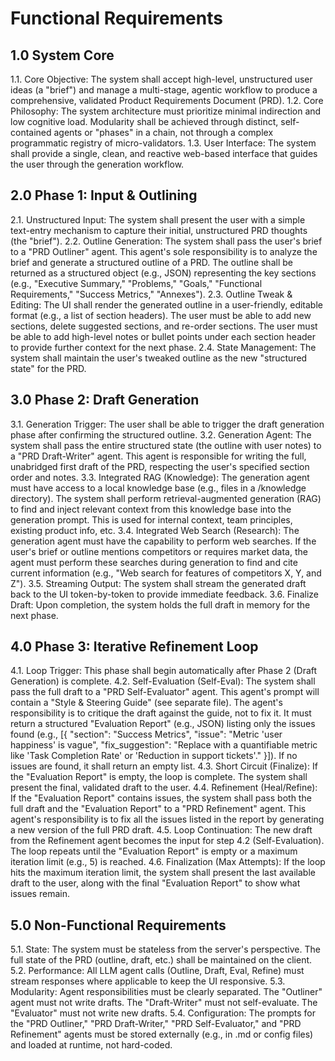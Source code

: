 # Functional Requirements

## 1.0 System Core

1.1. Core Objective: The system shall accept high-level, unstructured user ideas (a "brief") and manage a multi-stage, agentic workflow to produce a comprehensive, validated Product Requirements Document (PRD).
1.2. Core Philosophy: The system architecture must prioritize minimal indirection and low cognitive load. Modularity shall be achieved through distinct, self-contained agents or "phases" in a chain, not through a complex programmatic registry of micro-validators.
1.3. User Interface: The system shall provide a single, clean, and reactive web-based interface that guides the user through the generation workflow.

## 2.0 Phase 1: Input & Outlining

2.1. Unstructured Input: The system shall present the user with a simple text-entry mechanism to capture their initial, unstructured PRD thoughts (the "brief").
2.2. Outline Generation:
The system shall pass the user's brief to a "PRD Outliner" agent.
This agent's sole responsibility is to analyze the brief and generate a structured outline of a PRD.
The outline shall be returned as a structured object (e.g., JSON) representing the key sections (e.g., "Executive Summary," "Problems," "Goals," "Functional Requirements," "Success Metrics," "Annexes").
2.3. Outline Tweak & Editing:
The UI shall render the generated outline in a user-friendly, editable format (e.g., a list of section headers).
The user must be able to add new sections, delete suggested sections, and re-order sections.
The user must be able to add high-level notes or bullet points under each section header to provide further context for the next phase.
2.4. State Management: The system shall maintain the user's tweaked outline as the new "structured state" for the PRD.

## 3.0 Phase 2: Draft Generation

3.1. Generation Trigger: The user shall be able to trigger the draft generation phase after confirming the structured outline.
3.2. Generation Agent:
The system shall pass the entire structured state (the outline with user notes) to a "PRD Draft-Writer" agent.
This agent is responsible for writing the full, unabridged first draft of the PRD, respecting the user's specified section order and notes.
3.3. Integrated RAG (Knowledge):
The generation agent must have access to a local knowledge base (e.g., files in a /knowledge directory).
The system shall perform retrieval-augmented generation (RAG) to find and inject relevant context from this knowledge base into the generation prompt.
This is used for internal context, team principles, existing product info, etc.
3.4. Integrated Web Search (Research):
The generation agent must have the capability to perform web searches.
If the user's brief or outline mentions competitors or requires market data, the agent must perform these searches during generation to find and cite current information (e.g., "Web search for features of competitors X, Y, and Z").
3.5. Streaming Output: The system shall stream the generated draft back to the UI token-by-token to provide immediate feedback.
3.6. Finalize Draft: Upon completion, the system holds the full draft in memory for the next phase.

## 4.0 Phase 3: Iterative Refinement Loop

4.1. Loop Trigger: This phase shall begin automatically after Phase 2 (Draft Generation) is complete.
4.2. Self-Evaluation (Self-Eval):
The system shall pass the full draft to a "PRD Self-Evaluator" agent.
This agent's prompt will contain a "Style & Steering Guide" (see separate file).
The agent's responsibility is to critique the draft against the guide, not to fix it.
It must return a structured "Evaluation Report" (e.g., JSON) listing only the issues found (e.g., [{ "section": "Success Metrics", "issue": "Metric 'user happiness' is vague", "fix_suggestion": "Replace with a quantifiable metric like 'Task Completion Rate' or 'Reduction in support tickets'." }]).
If no issues are found, it shall return an empty list.
4.3. Short Circuit (Finalize):
If the "Evaluation Report" is empty, the loop is complete.
The system shall present the final, validated draft to the user.
4.4. Refinement (Heal/Refine):
If the "Evaluation Report" contains issues, the system shall pass both the full draft and the "Evaluation Report" to a "PRD Refinement" agent.
This agent's responsibility is to fix all the issues listed in the report by generating a new version of the full PRD draft.
4.5. Loop Continuation: The new draft from the Refinement agent becomes the input for step 4.2 (Self-Evaluation). The loop repeats until the "Evaluation Report" is empty or a maximum iteration limit (e.g., 5) is reached.
4.6. Finalization (Max Attempts): If the loop hits the maximum iteration limit, the system shall present the last available draft to the user, along with the final "Evaluation Report" to show what issues remain.

## 5.0 Non-Functional Requirements

5.1. State: The system must be stateless from the server's perspective. The full state of the PRD (outline, draft, etc.) shall be maintained on the client.
5.2. Performance: All LLM agent calls (Outline, Draft, Eval, Refine) must stream responses where applicable to keep the UI responsive.
5.3. Modularity: Agent responsibilities must be clearly separated. The "Outliner" agent must not write drafts. The "Draft-Writer" must not self-evaluate. The "Evaluator" must not write new drafts.
5.4. Configuration: The prompts for the "PRD Outliner," "PRD Draft-Writer," "PRD Self-Evaluator," and "PRD Refinement" agents must be stored externally (e.g., in .md or config files) and loaded at runtime, not hard-coded.
